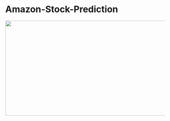# Amazon-Stock-Prediction

<img src="https://user-images.githubusercontent.com/91028101/231734615-4130d495-68d6-49df-8a4f-342f6eaecf34.gif" width="1100" height="300">
